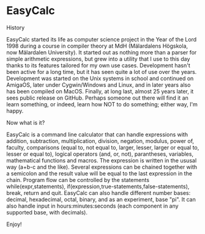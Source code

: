 # EasyCalc

History

EasyCalc started its life as computer science project in the Year of the Lord 1998 during a course in compiler theory at MdH (Mälardalens Högskola, now Mälardalen University). It started out as nothing more than a parser for simple arithmetic expressions, but grew into a utility that I use to this day thanks to its features tailored for my own use cases. Development hasn't been active for a long time, but it has seen quite a lot of use over the years. Development was started on the Unix systems in school and continued on AmigaOS, later under Cygwin/Windows and Linux, and in later years also has been compiled on MacOS. Finally, at long last, almost 25 years later, it sees public release on GitHub. Perhaps someone out there will find it an learn something, or indeed, learn how NOT to do something; either way, I'm happy.

Now what is it?

EasyCalc is a command line calculator that can handle expressions with addition, subtraction, multiplication, division, negation, modulus, power of, faculty, comparisons (equal to, not equal to, larger, lesser, larger or equal to, lesser or equal to), logical operators (and, or, not), parantheses, variables, mathematical functions and macros. The expression is written in the ususal way (a+b-c and the like). Several expressions can be chained together with a semicolon and the result value will be equal to the last expression in the chain.
Program flow can be controlled by the statements while(expr,statements), if(expression,true-statements,false-statements), break, return and quit.
EasyCalc can also handle different number bases: decimal, hexadecimal, octal, binary, and as an experiment, base "pi". It can also handle input in hours:minutes:seconds (each component in any supported base, with decimals).

Enjoy!

